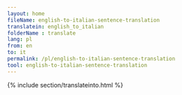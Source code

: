 ```yaml
---
layout: home
fileName: english-to-italian-sentence-translation
translatein: english_to_italian
folderName : translate
lang: pl
from: en
to: it
permalink: /pl/english-to-italian-sentence-translation
tool: english-to-italian-sentence-translation
---
```

{% include section/translateinto.html %}